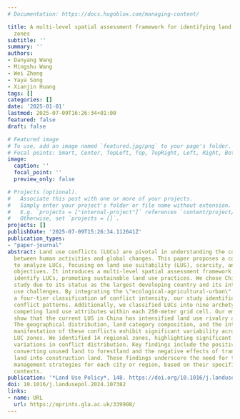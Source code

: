 ```yaml
---
# Documentation: https://docs.hugoblox.com/managing-content/

title: A multi-level spatial assessment framework for identifying land use conflict
  zones
subtitle: ''
summary: ''
authors:
- Danyang Wang
- Mingshu Wang
- Wei Zheng
- Yaya Song
- Xianjin Huang
tags: []
categories: []
date: '2025-01-01'
lastmod: 2025-07-09T16:26:34+01:00
featured: false
draft: false

# Featured image
# To use, add an image named `featured.jpg/png` to your page's folder.
# Focal points: Smart, Center, TopLeft, Top, TopRight, Left, Right, BottomLeft, Bottom, BottomRight.
image:
  caption: ''
  focal_point: ''
  preview_only: false

# Projects (optional).
#   Associate this post with one or more of your projects.
#   Simply enter your project's folder or file name without extension.
#   E.g. `projects = ["internal-project"]` references `content/project/deep-learning/index.md`.
#   Otherwise, set `projects = []`.
projects: []
publishDate: '2025-07-09T15:26:34.112641Z'
publication_types:
- "paper-journal"
abstract: Land use conflicts (LUCs) are pivotal in understanding the complex interactions
  between human activities and global changes. This paper proposes a conceptual framework
  to analyze LUCs, focusing on land use suitability (LUS), scarcity, and diverse development
  objectives. It introduces a multi-level spatial assessment framework designed to
  identify LUCs, promoting sustainable land use practices. We chose China as the case
  study due to its status as the largest developing country and its intricate land
  use challenges. By integrating the \"ecological-agricultural-urban\" function with
  a four-tier classification of conflict intensity, our study identifies 12 distinct
  conflict patterns. Additionally, we classified LUCs into nine archetypes based on
  competing land use attributes within each 250-meter grid cell. Our empirical results
  show that the current LUS in China has intensified land use rivalry and conflicts.
  The geographical distribution, land category composition, and the intensity and
  manifestation of these conflicts exhibit significant variability across different
  LUC zones. We identified 14 regional zones, highlighting significant spatiotemporal
  variations in conflict distribution. Key findings include the positive impact of
  converting unused land to forestland and the negative effects of transforming agricultural
  land into construction land. These findings underscore the need for tailored land
  management strategies for each city or region, based on their specific development
  contexts.
publication: '*Land Use Policy*, 148. https://doi.org/10.1016/j.landusepol.2024.107382'
doi: 10.1016/j.landusepol.2024.107382
links:
- name: URL
  url: https://eprints.gla.ac.uk/339908/
---
```

